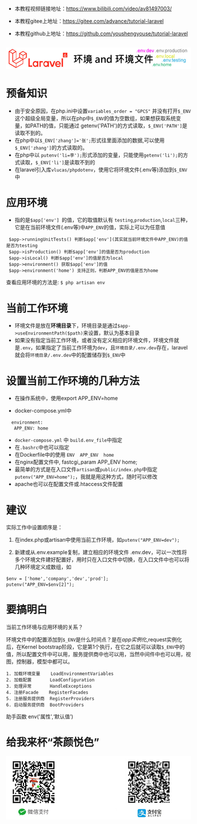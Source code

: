 - 本教程视频链接地址：https://www.bilibili.com/video/av81497003/

- 本教程gitee上地址：https://gitee.com/advance/tutorial-laravel

- 本教程github上地址：https://github.com/youshengyouse/tutorial-laravel

  

##  ![laravel_002_a](./imgs_tutorials/laravel_002_env.jpg)

# 预备知识

- 由于安全原因，在php.ini中设置`variables_order = "GPCS"` 并没有打开`$_ENV`这个超级全局变量，所以在php中`$_ENV`的值为空数组，如果想获取系统变量，如PATH的值，只能通过 getenv('PATH')的方式读取，`$_ENV['PATH']`是读取不到的。
- 在php中以`$_ENV['zhang']='张';`形式往里面添加的数据,可以使用`$_ENV['zhang']`的方式读取的。
- 在php中以 `putenv('li=李');`形式添加的变量，只能使用`getenv('li');`的方式读取，`$_ENV['li']`是读取不到的
- 在laravel引入库`vlucas/phpdotenv`，使用它将环境文件(.env等)添加到`$_ENV`中

# 应用环境

- 指的是`$app['env'] `的值，它的取值默认有 `testing`,`production`,`local`三种，它是在当前环境文件(.env等)中`APP_ENV`的值，实际上可以为任意值

 ```
  $app->runningUnitTests() 判断$app['env'](其实就当前环境文件中APP_ENV)的值是否为testing
  $app->isProduction() 判断$app['env']的值是否为production
  $app->isLocal() 判断$app['env']的值是否为local
  $app->environment() 获取$app['env']的值
  $app->environment('home') 支持正则，判断APP_ENV的值是否为home
 ```

查看应用环境的方法是:  `$ php artisan env`

# 当前工作环境

- 环境文件是放在**环境目录**下，环境目录是通过`$app->useEnvironmentPath($path)`来设置，默认为基本目录
- 如果没有指定当前工作环境，或者没有定义相应的环境文件，环境文件就是`.env`，如果指定了当前工作环境为`dev`，且`环境目录/.env.dev`存在，laravel就会将`环境目录/.env.dev`中的配置储存到`$_ENV`中

# 设置当前工作环境的几种方法

- 在操作系统中，使用export APP_ENV=home

- docker-compose.yml中 

 ```
   environment:
    APP_ENV: home
 ```
- `docker-compose.yml` 中 `build.env_file`中指定
- 在`.bashrc`中也可以指定
- 在Dockerfile中的使用 `ENV  APP_ENV  home`
- 在nginx配置文件中, fastcgi_param APP_ENV home;
- 最简单的方式是在入口文件`artisan`或`public/index.php`中指定 `putenv("APP_ENV=home");`，我就是用这种方式，随时可以修改
- apache也可以在配置文件或.htaccess文件配置

# 建议

实际工作中设置顺序是：

1. 在index.php或artisan中使用当前工作环境，如`putenv("APP_ENV=dev");`

2. 新建或从.env.example复制，建立相应的环境文件 .env.dev，可以一次性将多个环境文件建好配置好，用时只在入口文件中切换，在入口文件中也可以将几种环境定义成数组，如 
  ```
  $env = ['home','company','dev','prod'];
  putenv("APP_ENV=$env[2]");    
  ```



# 要搞明白

当前工作环境与应用环境的关系？

环境文件中的配置添加到`$_ENV`是什么时间点？是在$app实例化,$request实例化后，在Kernel bootstrap阶段，它是第1个执行，在它之后就可以读取`$_ENV`中的值，所以配置文件中可以用，服务提供商中也可以用，当然中间件中也可以用，视图，控制器，模型中都可以。

```
1. 加载环境变量    LoadEnvironmentVariables
2. 加载配置       LoadConfiguration
3. 处理异常       HandleExceptions
4. 注册Facade    RegisterFacades
5. 注册服务提供商  RegisterProviders
6. 启动服务提供商  BootProviders
```

助手函数 env('属性',‘默认值’)





# 给我来杯“茶颜悦色”

![pay](./imgs_tutorials/pay.jpg)